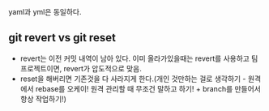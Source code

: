 yaml과 yml은 동일하다.


## git revert vs git reset

- revert는 이전 커밋 내역이 남아 있다. 이미 올라가있을때는 revert를 사용하고 팀프로젝트이면, revert가 압도적으로 맞음.
- reset을 해버리면 기존것을 다 사라지게 한다.(개인 것만하는 걸로 생각하기 - 원격에서 rebase를 오케이! 원격 관리할 때 무조건 말하고 하기! + branch를 만들어서 항상 작업하기!)

## 
